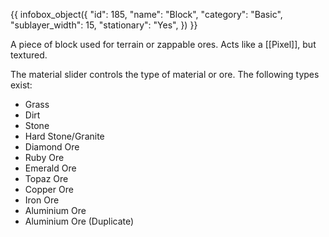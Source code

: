 {{ infobox_object({
	"id": 185,
	"name": "Block",
	"category": "Basic",
	"sublayer_width": 15,
	"stationary": "Yes",
}) }}

A piece of block used for terrain or zappable ores. Acts like a [[Pixel]], but textured.

The material slider controls the type of material or ore. The following types exist:
- Grass
- Dirt
- Stone
- Hard Stone/Granite
- Diamond Ore
- Ruby Ore
- Emerald Ore
- Topaz Ore
- Copper Ore
- Iron Ore
- Aluminium Ore
- Aluminium Ore (Duplicate)